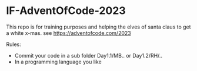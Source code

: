 # IF-AdventOfCode-2023
This repo is for training purposes and helping the elves of santa claus to get a white x-mas.
see https://adventofcode.com/2023 

Rules:
- Commit your code in a sub folder Day1.1/MB..
  or Day1.2/RH/..
- In a programming language you like

